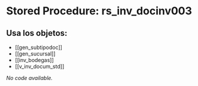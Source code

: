 # Stored Procedure: rs_inv_docinv003

## Usa los objetos:
- [[gen_subtipodoc]]
- [[gen_sucursal]]
- [[inv_bodegas]]
- [[v_inv_docum_std]]

*No code available.*
